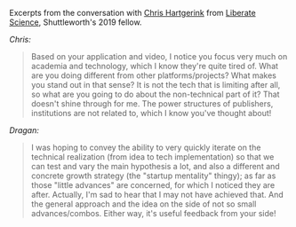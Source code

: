 Excerpts from the conversation with [Chris Hartgerink](https://shuttleworthfoundation.org/fellows/chris-hartgerink/) from [Liberate Science](https://www.libscie.org/), Shuttleworth's 2019 fellow.

*Chris:*
> Based on your application and video, I notice you focus very much on academia and technology, which I know they're quite tired of. What are you doing different from other platforms/projects? What makes you stand out in that sense? It is not the tech that is limiting after all, so what are you going to do about the non-technical part of it? That doesn't shine through for me. The power structures of publishers, institutions are not related to, which I know you've thought about!

*Dragan:*
> I was hoping to convey the ability to very quickly iterate on the technical realization (from idea to tech implementation) so that we can test and vary the main hypothesis a lot, and also a different and concrete growth strategy (the "startup mentality" thingy); as far as those "little advances" are concerned, for which I noticed they are after. Actually, I'm sad to hear that I may not have achieved that. And the general approach and the idea on the side of not so small advances/combos. Either way, it's useful feedback from your side!